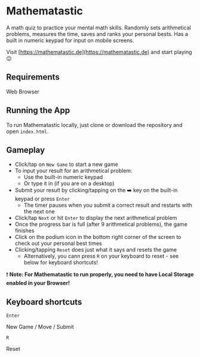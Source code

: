 # Mathematastic

A math quiz to practice your mental math skills. Randomly sets arithmetical problems, measures the time, saves and ranks your personal bests. Has a built in numeric keypad for input on mobile screens.

Visit [https://mathematastic.de](https://mathematastic.de) and start playing :wink:

## Requirements

Web Browser

## Running the App

To run Mathematastic locally, just clone or download the repository and open `index.html`.

## Gameplay

- Click/tap on `New Game` to start a new game
- To input your result for an arithmetical problem:
    - Use the built-in numeric keypad
    - Or type it in (if you are on a desktop)
- Submit your result by clicking/tapping on the :arrow_right: key on the built-in keypad or press `Enter`
    - The timer pauses when you submit a correct result and restarts with the next one
- Click/tap `Next` or hit `Enter` to display the next arithmetical problem
- Once the progress bar is full (after 9 arithmetical problems), the game finishes
- Click on the podium icon in the bottom right corner of the screen to check out your personal best times
- Clicking/tapping `Reset` does just what it says and resets the game
    - Alternatively, you cann press `R` on your keyboard to reset - see below for keyboard shortcuts!

:exclamation: **Note: For Mathematastic to run properly, you need to have Local Storage enabled in your Browser!**

## Keyboard shortcuts

`Enter`   

New Game / Move / Submit   

`R`   

Reset